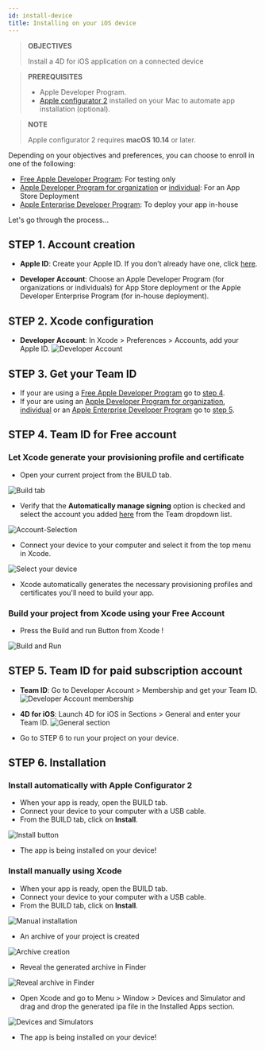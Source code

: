 ```yaml
---
id: install-device
title: Installing on your iOS device
---
```


> **OBJECTIVES**
> 
> Install a 4D for iOS application on a connected device


> **PREREQUISITES**
> 
> * Apple Developer Program.
> * [Apple configurator 2](https://itunes.apple.com/us/app/apple-configurator-2/id1037126344) installed on your Mac to automate app installation (optional).


> **NOTE**
> 
> Apple configurator 2 requires **macOS 10.14** or later.


Depending on your objectives and preferences, you can choose to enroll in one of the following:

* [Free Apple Developer Program](free-developer-account.html): For testing only
* [Apple Developer Program for organization](register-apple-developer-program-organization.html) or [individual](register-apple-developer-program-individual.html): For an App Store Deployment
* [Apple Enterprise Developer Program](register-apple-developer-enterprise-program.html): To deploy your app in-house

Let's go through the process...

## STEP 1. Account creation

* **Apple ID**: Create your Apple ID. If you don’t already have one, click [here](https://appleid.apple.com/account#!&page=create).  

* **Developer Account**: Choose an Apple Developer Program (for organizations or individuals) for App Store deployment or the Apple Developer Enterprise Program (for in-house deployment).

## STEP 2. Xcode configuration

* **Developer Account**: In Xcode > Preferences > Accounts, add your Apple ID.
![Developer Account](assets/en/test-build/Developer-Account-4D-for-iOS.png) 

## STEP 3. Get your Team ID

* If your are using a [Free Apple Developer Program](free-developer-account.html) go to [step 4](#step-4-team-id-for-free-account).
* If your are using an [Apple Developer Program for organization](register-apple-developer-program-organization.html), [individual](register-apple-developer-program-individual.html) or an [Apple Enterprise Developer Program](register-apple-developer-enterprise-program.html) go to [step 5](#step-5-team-id-for-paid-subscription-account).

## STEP 4. Team ID for Free account

### Let Xcode generate your provisioning profile and certificate  

* Open your current project from the BUILD tab.

![Build tab](assets/en/test-build/Open-your-project-Xcode-4D-for-iOS.png) 

* Verify that the **Automatically manage signing** option is checked and select the account you added [here](free-developer-account.html) from the Team dropdown list.

![Account-Selection](assets/en/test-build/account-Selection-Free-Account.png) 

* Connect your device to your computer and select it from the top menu in Xcode.

![Select your device](assets/en/test-build/select-device-Free-Account.png) 

* Xcode automatically generates the necessary provisioning profiles and certificates you'll need to build your app.

### Build your project from Xcode using your Free Account

* Press the Build and run Button from Xcode !

![Build and Run](assets/en/test-build/Build-Run-Free-Account.png) 

## STEP 5. Team ID for paid subscription account

* **Team ID**: Go to Developer Account > Membership and get your Team ID.
![Developer Account membership](assets/en/test-build/Team-ID-4D-for-iOS.png) 

* **4D for iOS**: Launch 4D for iOS in Sections > General and enter your Team ID.
![General section](assets/en/test-build/Team-ID-General-Section-4D-for-iOS.png) 

* Go to STEP 6 to run your project on your device.

## STEP 6. Installation

### Install automatically with Apple Configurator 2

* When your app is ready, open the BUILD tab.
* Connect your device to your computer with a USB cable.
* From the BUILD tab, click on **Install**.

![Install button](assets/en/test-build/Install-button-build-tab-4D-for-iOS.png) 

* The app is being installed on your device!

### Install manually using Xcode

* When your app is ready, open the BUILD tab.
* Connect your device to your computer with a USB cable.
* From the BUILD tab, click on **Install**.

![Manual installation](assets/en/test-build/Manual-installation-4D-for-iOS.png) 

* An archive of your project is created

![Archive creation](assets/en/test-build/Archive-creation.png) 

* Reveal the generated archive in Finder

![Reveal archive in Finder](assets/en/test-build/Reveal-archive-in-Finder.png) 

* Open Xcode and go to Menu > Window > Devices and Simulator and drag and drop the generated ipa file in the Installed Apps section.

![Devices and Simulators](assets/en/test-build/Devices-and-Simulators-4D-for-iOS.png) 

* The app is being installed on your device!





